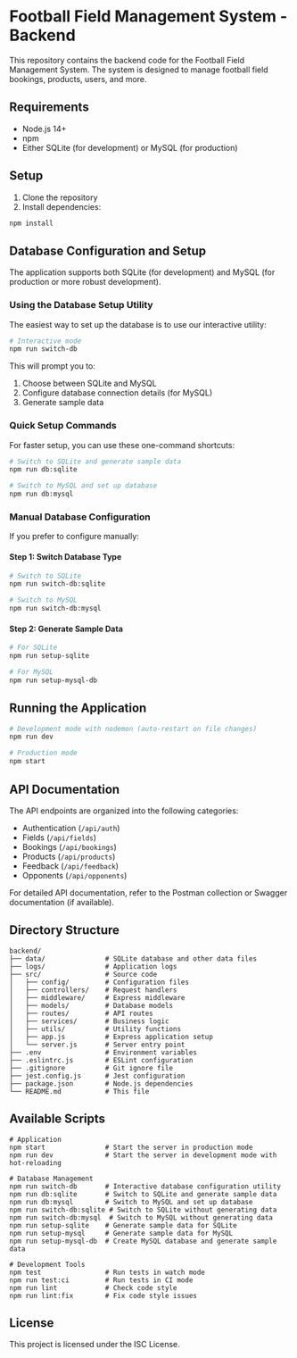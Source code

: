 # Football Field Management System - Backend

This repository contains the backend code for the Football Field Management System. The system is designed to manage football field bookings, products, users, and more.

## Requirements

- Node.js 14+
- npm
- Either SQLite (for development) or MySQL (for production)

## Setup

1. Clone the repository
2. Install dependencies:

```bash
npm install
```

## Database Configuration and Setup

The application supports both SQLite (for development) and MySQL (for production or more robust development).

### Using the Database Setup Utility

The easiest way to set up the database is to use our interactive utility:

```bash
# Interactive mode
npm run switch-db
```

This will prompt you to:
1. Choose between SQLite and MySQL
2. Configure database connection details (for MySQL)
3. Generate sample data

### Quick Setup Commands

For faster setup, you can use these one-command shortcuts:

```bash
# Switch to SQLite and generate sample data
npm run db:sqlite

# Switch to MySQL and set up database
npm run db:mysql
```

### Manual Database Configuration

If you prefer to configure manually:

#### Step 1: Switch Database Type

```bash
# Switch to SQLite
npm run switch-db:sqlite

# Switch to MySQL
npm run switch-db:mysql
```

#### Step 2: Generate Sample Data

```bash
# For SQLite
npm run setup-sqlite

# For MySQL
npm run setup-mysql-db
```

## Running the Application

```bash
# Development mode with nodemon (auto-restart on file changes)
npm run dev

# Production mode
npm start
```

## API Documentation

The API endpoints are organized into the following categories:

- Authentication (`/api/auth`)
- Fields (`/api/fields`)
- Bookings (`/api/bookings`)
- Products (`/api/products`)
- Feedback (`/api/feedback`)
- Opponents (`/api/opponents`)

For detailed API documentation, refer to the Postman collection or Swagger documentation (if available).

## Directory Structure

```
backend/
├── data/               # SQLite database and other data files
├── logs/               # Application logs
├── src/                # Source code
│   ├── config/         # Configuration files
│   ├── controllers/    # Request handlers
│   ├── middleware/     # Express middleware
│   ├── models/         # Database models
│   ├── routes/         # API routes
│   ├── services/       # Business logic
│   ├── utils/          # Utility functions
│   ├── app.js          # Express application setup
│   └── server.js       # Server entry point
├── .env                # Environment variables
├── .eslintrc.js        # ESLint configuration
├── .gitignore          # Git ignore file
├── jest.config.js      # Jest configuration
├── package.json        # Node.js dependencies
└── README.md           # This file
```

## Available Scripts

```
# Application
npm start               # Start the server in production mode
npm run dev             # Start the server in development mode with hot-reloading

# Database Management
npm run switch-db       # Interactive database configuration utility
npm run db:sqlite       # Switch to SQLite and generate sample data
npm run db:mysql        # Switch to MySQL and set up database
npm run switch-db:sqlite # Switch to SQLite without generating data
npm run switch-db:mysql  # Switch to MySQL without generating data
npm run setup-sqlite    # Generate sample data for SQLite
npm run setup-mysql     # Generate sample data for MySQL
npm run setup-mysql-db  # Create MySQL database and generate sample data

# Development Tools
npm test                # Run tests in watch mode
npm run test:ci         # Run tests in CI mode
npm run lint            # Check code style
npm run lint:fix        # Fix code style issues
```

## License

This project is licensed under the ISC License. 
